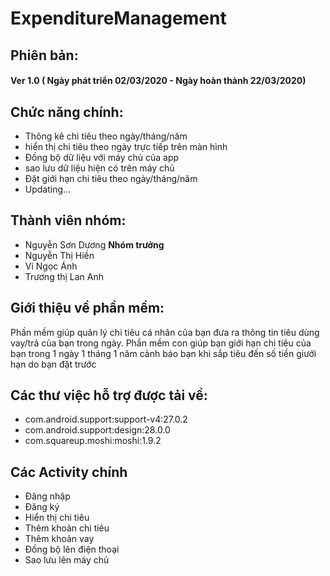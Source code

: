 # ExpenditureManagement
## Phiên bản:
  #### Ver 1.0 ( Ngày phát triển 02/03/2020 - Ngày hoàn thành 22/03/2020)
## Chức năng chính:
  * Thông kê chi tiêu theo ngày/tháng/năm
  * hiển thị chi tiêu theo ngày trực tiếp trên màn hình
  * Đồng bộ dữ liệu với máy chủ của app
  * sao lưu dữ liệu hiện có trên máy chủ
  * Đặt giới hạn chi tiêu theo ngày/tháng/năm
  * Updating...
## Thành viên nhóm:
  * Nguyễn Sơn Dương **Nhóm trưởng**
  * Nguyễn Thị Hiền
  * Vi Ngọc Ánh
  * Trương thị Lan Anh
## Giới thiệu về phần mềm:
 Phần mềm giúp quản lý chi tiêu cá nhân của bạn đưa ra thông tin tiêu dùng vay/trả của bạn trong ngày. Phần mềm con giúp bạn giới hạn
 chi tiêu của bạn trong 1 ngày 1 tháng 1 năm cảnh báo bạn khi sắp tiêu đến số tiền giưới hạn do bạn đặt trước
## Các thư việc hỗ trợ được tải về:
  * com.android.support:support-v4:27.0.2
  * com.android.support:design:28.0.0
  * com.squareup.moshi:moshi:1.9.2
## Các Activity chính
  * Đăng nhập
  * Đăng ký
  * Hiển thị chi tiêu 
  * Thêm khoản chi tiêu
  * Thêm khoản vay
  * Đồng bộ lên điện thoại
  * Sao lưu lên máy chủ
